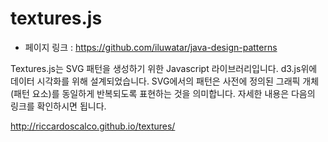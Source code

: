 textures.js
============= 
- 페이지 링크 : https://github.com/iluwatar/java-design-patterns


Textures.js는 SVG 패턴을 생성하기 위한 Javascript 라이브러리입니다. d3.js위에 데이터 시각화를 위해 설계되었습니다.
SVG에서의 패턴은 사전에 정의된 그래픽 개체(패턴 요소)를 동일하게 반복되도록 표현하는 것을 의미합니다. 
자세한 내용은 다음의 링크를 확인하시면 됩니다.

http://riccardoscalco.github.io/textures/

